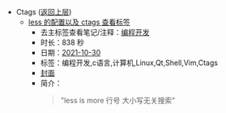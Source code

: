 - Ctags ([返回上层](../))
    - [less 的配置以及 ctags 查看标签](https://www.bilibili.com/video/BV1SS4y1R7A8)
        - 去主标签查看笔记/注释：[编程开发](../tags/编程开发.md)
        - 时长：838 秒
        - 日期：[2021-10-30](../month/202110.md)
        - 标签：编程开发,c语言,计算机,Linux,Qt,Shell,Vim,Ctags
        - [封面](http://i0.hdslb.com/bfs/archive/2ac61dd27a0e9d4745c393ef4faf83185a4c6250.jpg)
        - 简介：
            > "less is more
行号
大小写无关搜索"


